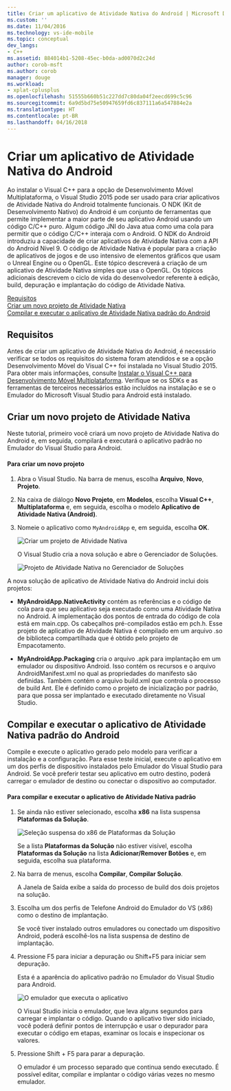 ```yaml
---
title: Criar um aplicativo de Atividade Nativa do Android | Microsoft Docs
ms.custom: ''
ms.date: 11/04/2016
ms.technology: vs-ide-mobile
ms.topic: conceptual
dev_langs:
- C++
ms.assetid: 884014b1-5208-45ec-b0da-ad0070d2c24d
author: corob-msft
ms.author: corob
manager: douge
ms.workload:
- xplat-cplusplus
ms.openlocfilehash: 51555b660b51c227dd7c80da04f2eecd699c5c96
ms.sourcegitcommit: 6a9d5bd75e50947659fd6c837111a6a547884e2a
ms.translationtype: HT
ms.contentlocale: pt-BR
ms.lasthandoff: 04/16/2018
---
```

# <a name="create-an-android-native-activity-app"></a>Criar um aplicativo de Atividade Nativa do Android
Ao instalar o Visual C++ para a opção de Desenvolvimento Móvel Multiplataforma, o Visual Studio 2015 pode ser usado para criar aplicativos de Atividade Nativa do Android totalmente funcionais. O NDK (Kit de Desenvolvimento Nativo) do Android é um conjunto de ferramentas que permite implementar a maior parte de seu aplicativo Android usando um código C/C++ puro. Algum código JNI do Java atua como uma cola para permitir que o código C/C++ interaja com o Android. O NDK do Android introduziu a capacidade de criar aplicativos de Atividade Nativa com a API do Android Nível 9. O código de Atividade Nativa é popular para a criação de aplicativos de jogos e de uso intensivo de elementos gráficos que usam o Unreal Engine ou o OpenGL. Este tópico descreverá a criação de um aplicativo de Atividade Nativa simples que usa o OpenGL. Os tópicos adicionais descrevem o ciclo de vida do desenvolvedor referente à edição, build, depuração e implantação do código de Atividade Nativa.  
  
 [Requisitos](#req)   
 [Criar um novo projeto de Atividade Nativa](#Create)   
 [Compilar e executar o aplicativo de Atividade Nativa padrão do Android](#BuildHello)  
  
##  <a name="req"></a> Requisitos  
 Antes de criar um aplicativo de Atividade Nativa do Android, é necessário verificar se todos os requisitos do sistema foram atendidos e se a opção Desenvolvimento Móvel do Visual C++ foi instalada no Visual Studio 2015. Para obter mais informações, consulte [Instalar o Visual C++ para Desenvolvimento Móvel Multiplataforma](../cross-platform/install-visual-cpp-for-cross-platform-mobile-development.md). Verifique se os SDKs e as ferramentas de terceiros necessários estão incluídos na instalação e se o Emulador do Microsoft Visual Studio para Android está instalado.  
  
##  <a name="Create"></a> Criar um novo projeto de Atividade Nativa  
 Neste tutorial, primeiro você criará um novo projeto de Atividade Nativa do Android e, em seguida, compilará e executará o aplicativo padrão no Emulador do Visual Studio para Android.  
  
#### <a name="to-create-a-new-project"></a>Para criar um novo projeto  
  
1.  Abra o Visual Studio. Na barra de menus, escolha **Arquivo**, **Novo**, **Projeto**.  
  
2.  Na caixa de diálogo **Novo Projeto**, em **Modelos**, escolha **Visual C++**, **Multiplataforma** e, em seguida, escolha o modelo **Aplicativo de Atividade Nativa (Android)**.  
  
3.  Nomeie o aplicativo como `MyAndroidApp` e, em seguida, escolha **OK**.  
  
     ![Criar um projeto de Atividade Nativa](../cross-platform/media/cppmdd_newproject.PNG "CppMDD_NewProject")  
  
     O Visual Studio cria a nova solução e abre o Gerenciador de Soluções.  
  
     ![Projeto de Atividade Nativa no Gerenciador de Soluções](../cross-platform/media/cppmdd_rc_na_solutionexp.PNG "CPPMDD_RC_NA_SolutionExp")  
  
 A nova solução de aplicativo de Atividade Nativa do Android inclui dois projetos:  
  
-   **MyAndroidApp.NativeActivity** contém as referências e o código de cola para que seu aplicativo seja executado como uma Atividade Nativa no Android. A implementação dos pontos de entrada do código de cola está em main.cpp. Os cabeçalhos pré-compilados estão em pch.h. Esse projeto de aplicativo de Atividade Nativa é compilado em um arquivo .so de biblioteca compartilhada que é obtido pelo projeto de Empacotamento.  
  
-   **MyAndroidApp.Packaging** cria o arquivo .apk para implantação em um emulador ou dispositivo Android. Isso contém os recursos e o arquivo AndroidManifest.xml no qual as propriedades do manifesto são definidas. Também contém o arquivo build.xml que controla o processo de build Ant. Ele é definido como o projeto de inicialização por padrão, para que possa ser implantado e executado diretamente no Visual Studio.  
  
##  <a name="BuildHello"></a> Compilar e executar o aplicativo de Atividade Nativa padrão do Android  
 Compile e execute o aplicativo gerado pelo modelo para verificar a instalação e a configuração. Para esse teste inicial, execute o aplicativo em um dos perfis de dispositivo instalados pelo Emulador do Visual Studio para Android. Se você preferir testar seu aplicativo em outro destino, poderá carregar o emulador de destino ou conectar o dispositivo ao computador.  
  
#### <a name="to-build-and-run-the-default-native-activity-app"></a>Para compilar e executar o aplicativo de Atividade Nativa padrão  
  
1.  Se ainda não estiver selecionado, escolha **x86** na lista suspensa **Plataformas da Solução**.  
  
     ![Seleção suspensa do x86 de Plataformas da Solução](../cross-platform/media/cppmdd_rc_na_solution_x86.png "CPPMDD_RC_NA_Solution_x86")  
  
     Se a lista **Plataformas da Solução** não estiver visível, escolha **Plataformas da Solução** na lista **Adicionar/Remover Botões** e, em seguida, escolha sua plataforma.  
  
2.  Na barra de menus, escolha **Compilar**, **Compilar Solução**.  
  
     A Janela de Saída exibe a saída do processo de build dos dois projetos na solução.  
  
3.  Escolha um dos perfis de Telefone Android do Emulador do VS (x86) como o destino de implantação.  
  
     Se você tiver instalado outros emuladores ou conectado um dispositivo Android, poderá escolhê-los na lista suspensa de destino de implantação.  
  
4.  Pressione F5 para iniciar a depuração ou Shift+F5 para iniciar sem depuração.  
  
     Esta é a aparência do aplicativo padrão no Emulador do Visual Studio para Android.  
  
     ![O emulador que executa o aplicativo](../cross-platform/media/cppmdd_emulator_running_app.PNG "CppMDD_Emulator_Running_App")  
  
     O Visual Studio inicia o emulador, que leva alguns segundos para carregar e implantar o código. Quando o aplicativo tiver sido iniciado, você poderá definir pontos de interrupção e usar o depurador para executar o código em etapas, examinar os locais e inspecionar os valores.  
  
5.  Pressione Shift + F5 para parar a depuração.  
  
     O emulador é um processo separado que continua sendo executado. É possível editar, compilar e implantar o código várias vezes no mesmo emulador.